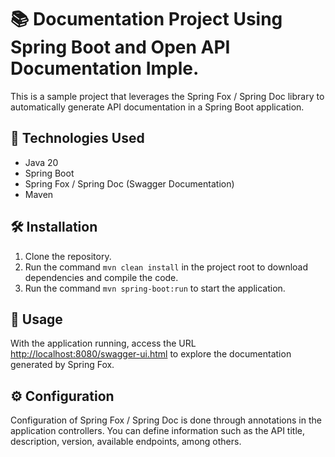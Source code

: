 <h1>📚 Documentation Project Using Spring Boot and Open API Documentation Imple.</h1>
<p>This is a sample project that leverages the Spring Fox / Spring Doc library to automatically generate API documentation in a Spring Boot application.</p>

<h2>🚀 Technologies Used</h2>
<ul>
  <li>Java 20</li>
  <li>Spring Boot</li>
  <li>Spring Fox / Spring Doc (Swagger Documentation)</li>
  <li>Maven</li>
</ul>

<h2>🛠️ Installation</h2>
<ol>
  <li>Clone the repository.</li>
  <li>Run the command <code>mvn clean install</code> in the project root to download dependencies and compile the code.</li>
  <li>Run the command <code>mvn spring-boot:run</code> to start the application.</li>
</ol>

<h2>🚀 Usage</h2>
<p>With the application running, access the URL <a href="http://localhost:8080/swagger-ui.html">http://localhost:8080/swagger-ui.html</a> to explore the documentation generated by Spring Fox.</p>

<h2>⚙️ Configuration</h2>
<p>Configuration of Spring Fox / Spring Doc is done through annotations in the application controllers. You can define information such as the API title, description, version, available endpoints, among others.</p>
